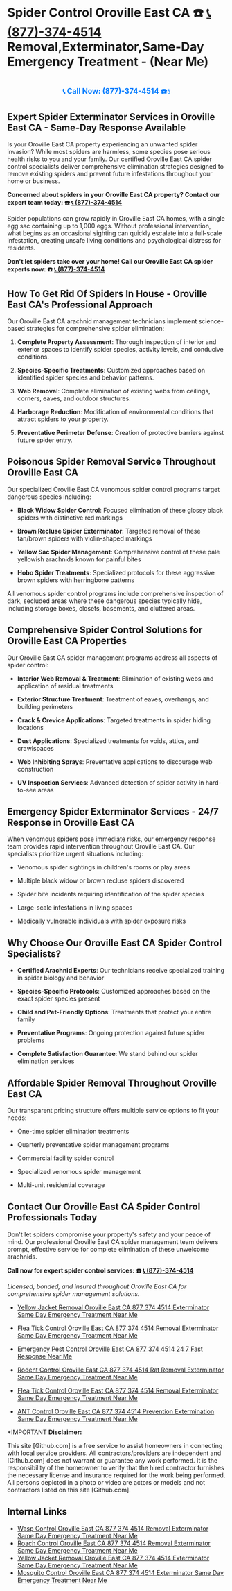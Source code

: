 # Spider Control Oroville East CA ☎️ [📞 (877)-374-4514](https://pest-control-4514.netlify.app) Removal,Exterminator,Same-Day Emergency Treatment - (Near Me)
# 

<p align="center" style="font-size: 1.2em; font-weight: bold; margin: 20px 0;">
  <a href="https://pest-control-4514.netlify.app" target="_blank" style="color: #007BFF; text-decoration: none;">📞 Call Now: (877)-374-4514 ☎️💧</a>
</p>

## Expert Spider Exterminator Services in Oroville East CA - Same-Day Response Available

Is your Oroville East CA property experiencing an unwanted spider invasion? While most spiders are harmless, some species pose serious health risks to you and your family. Our certified Oroville East CA spider control specialists deliver comprehensive elimination strategies designed to remove existing spiders and prevent future infestations throughout your home or business.

**Concerned about spiders in your Oroville East CA property? Contact our expert team today: ☎️ [📞 (877)-374-4514](https://pest-control-4514.netlify.app)**

Spider populations can grow rapidly in Oroville East CA homes, with a single egg sac containing up to 1,000 eggs. Without professional intervention, what begins as an occasional sighting can quickly escalate into a full-scale infestation, creating unsafe living conditions and psychological distress for residents.

**Don't let spiders take over your home! Call our Oroville East CA spider experts now: ☎️ [📞 (877)-374-4514](https://pest-control-4514.netlify.app)**

## How To Get Rid Of Spiders In House - Oroville East CA's Professional Approach

Our Oroville East CA arachnid management technicians implement science-based strategies for comprehensive spider elimination:

1. **Complete Property Assessment**: Thorough inspection of interior and exterior spaces to identify spider species, activity levels, and conducive conditions.

2. **Species-Specific Treatments**: Customized approaches based on identified spider species and behavior patterns.

3. **Web Removal**: Complete elimination of existing webs from ceilings, corners, eaves, and outdoor structures.

4. **Harborage Reduction**: Modification of environmental conditions that attract spiders to your property.

5. **Preventative Perimeter Defense**: Creation of protective barriers against future spider entry.

## Poisonous Spider Removal Service Throughout Oroville East CA

Our specialized Oroville East CA venomous spider control programs target dangerous species including:

- **Black Widow Spider Control**: Focused elimination of these glossy black spiders with distinctive red markings

- **Brown Recluse Spider Exterminator**: Targeted removal of these tan/brown spiders with violin-shaped markings

- **Yellow Sac Spider Management**: Comprehensive control of these pale yellowish arachnids known for painful bites

- **Hobo Spider Treatments**: Specialized protocols for these aggressive brown spiders with herringbone patterns

All venomous spider control programs include comprehensive inspection of dark, secluded areas where these dangerous species typically hide, including storage boxes, closets, basements, and cluttered areas.

## Comprehensive Spider Control Solutions for Oroville East CA Properties

Our Oroville East CA spider management programs address all aspects of spider control:

- **Interior Web Removal & Treatment**: Elimination of existing webs and application of residual treatments

- **Exterior Structure Treatment**: Treatment of eaves, overhangs, and building perimeters

- **Crack & Crevice Applications**: Targeted treatments in spider hiding locations

- **Dust Applications**: Specialized treatments for voids, attics, and crawlspaces

- **Web Inhibiting Sprays**: Preventative applications to discourage web construction

- **UV Inspection Services**: Advanced detection of spider activity in hard-to-see areas

## Emergency Spider Exterminator Services - 24/7 Response in Oroville East CA

When venomous spiders pose immediate risks, our emergency response team provides rapid intervention throughout Oroville East CA. Our specialists prioritize urgent situations including:

- Venomous spider sightings in children's rooms or play areas

- Multiple black widow or brown recluse spiders discovered

- Spider bite incidents requiring identification of the spider species

- Large-scale infestations in living spaces

- Medically vulnerable individuals with spider exposure risks

## Why Choose Our Oroville East CA Spider Control Specialists?

- **Certified Arachnid Experts**: Our technicians receive specialized training in spider biology and behavior

- **Species-Specific Protocols**: Customized approaches based on the exact spider species present

- **Child and Pet-Friendly Options**: Treatments that protect your entire family

- **Preventative Programs**: Ongoing protection against future spider problems

- **Complete Satisfaction Guarantee**: We stand behind our spider elimination services

## Affordable Spider Removal Throughout Oroville East CA

Our transparent pricing structure offers multiple service options to fit your needs:

- One-time spider elimination treatments

- Quarterly preventative spider management programs

- Commercial facility spider control

- Specialized venomous spider management

- Multi-unit residential coverage

## Contact Our Oroville East CA Spider Control Professionals Today

Don't let spiders compromise your property's safety and your peace of mind. Our professional Oroville East CA spider management team delivers prompt, effective service for complete elimination of these unwelcome arachnids.

**Call now for expert spider control services: ☎️ [📞 (877)-374-4514](https://pest-control-4514.netlify.app)**

*Licensed, bonded, and insured throughout Oroville East CA for comprehensive spider management solutions.*


- [Yellow Jacket Removal Oroville East CA 877 374 4514 Exterminator Same Day Emergency Treatment Near Me](https://github.com/allyoucaneatsushiin/pest-control/blob/main/Yellow-Jacket-Removal-Oroville-East-CA-877-374-4514-Exterminator-Same-Day-Emergency-Treatment-Near-Me.md)
- [Flea Tick Control Oroville East CA 877 374 4514 Removal Exterminator Same Day Emergency Treatment Near Me](https://github.com/allyoucaneatsushiin/pest-control/blob/main/Flea-Tick-Control-Oroville-East-CA-877-374-4514-Removal-Exterminator-Same-Day-Emergency-Treatment-Near-Me.md)
- [Emergency Pest Control Oroville East CA 877 374 4514 24 7 Fast Response Near Me](https://github.com/allyoucaneatsushiin/pest-control/blob/main/Emergency-Pest-Control-Oroville-East-CA-877-374-4514-24-7-Fast-Response-Near-Me.md)


- [Rodent Control Oroville East CA 877 374 4514 Rat Removal Exterminator Same Day Emergency Treatment Near Me](https://github.com/allyoucaneatsushiin/pest-control/blob/main/Rodent-Control-Oroville-East-CA-877-374-4514-Rat-Removal-Exterminator-Same-Day-Emergency-Treatment-Near-Me.md)
- [Flea Tick Control Oroville East CA 877 374 4514 Removal Exterminator Same Day Emergency Treatment Near Me](https://github.com/allyoucaneatsushiin/pest-control/blob/main/Flea-Tick-Control-Oroville-East-CA-877-374-4514-Removal-Exterminator-Same-Day-Emergency-Treatment-Near-Me.md)
- [ANT Control Oroville East CA 877 374 4514 Prevention Extermination Same Day Emergency Treatment Near Me](https://github.com/allyoucaneatsushiin/pest-control/blob/main/ANT-Control-Oroville-East-CA-877-374-4514-Prevention-Extermination-Same-Day-Emergency-Treatment-Near-Me.md)


*IMPORTANT **Disclaimer:**  

This site [Github.com] is a free service to assist homeowners in connecting with local service providers. All contractors/providers are independent and [Github.com] does not warrant or guarantee any work performed. It is the responsibility of the homeowner to verify that the hired contractor furnishes the necessary license and insurance required for the work being performed. All persons depicted in a photo or video are actors or models and not contractors listed on this site [Github.com].


## Internal Links
- [Wasp Control Oroville East CA 877 374 4514 Removal Exterminator Same Day Emergency Treatment Near Me](https://github.com/allyoucaneatsushiin/pest-control/blob/main/Wasp-Control-Oroville-East-CA-877-374-4514-Removal-Exterminator-Same-Day-Emergency-Treatment-Near-Me.md)
- [Roach Control Oroville East CA 877 374 4514 Removal Exterminator Same Day Emergency Treatment Near Me](https://github.com/allyoucaneatsushiin/pest-control/blob/main/Roach-Control-Oroville-East-CA-877-374-4514-Removal-Exterminator-Same-Day-Emergency-Treatment-Near-Me.md)
- [Yellow Jacket Removal Oroville East CA 877 374 4514 Exterminator Same Day Emergency Treatment Near Me](https://github.com/allyoucaneatsushiin/pest-control/blob/main/Yellow-Jacket-Removal-Oroville-East-CA-877-374-4514-Exterminator-Same-Day-Emergency-Treatment-Near-Me.md)
- [Mosquito Control Oroville East CA 877 374 4514 Exterminator Same Day Emergency Treatment Near Me](https://github.com/allyoucaneatsushiin/pest-control/blob/main/Mosquito-Control-Oroville-East-CA-877-374-4514-Exterminator-Same-Day-Emergency-Treatment-Near-Me.md)
